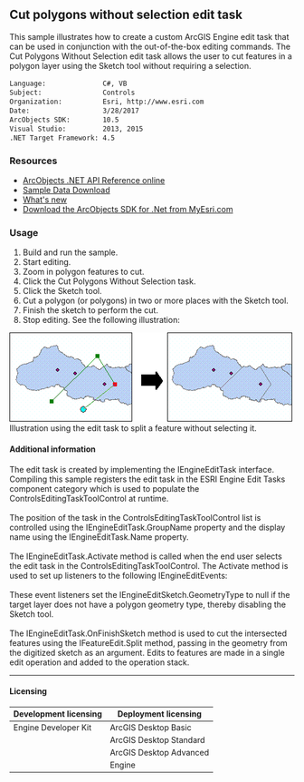 ## Cut polygons without selection edit task

  <div xmlns="http://www.w3.org/1999/xhtml" xmlns:my="http://schemas.microsoft.com/office/infopath/2003/myXSD/2006-02-10T23:25:53">This sample illustrates how to create a custom ArcGIS Engine edit task that can be used in conjunction with the out-of-the-box editing commands. The Cut Polygons Without Selection edit task allows the user to cut features in a polygon layer using the Sketch tool without requiring a selection.</div>  


<!-- TODO: Fill this section below with metadata about this sample-->
```
Language:              C#, VB
Subject:               Controls
Organization:          Esri, http://www.esri.com
Date:                  3/28/2017
ArcObjects SDK:        10.5
Visual Studio:         2013, 2015
.NET Target Framework: 4.5
```

### Resources

* [ArcObjects .NET API Reference online](http://desktop.arcgis.com/en/arcobjects/latest/net/webframe.htm)  
* [Sample Data Download](../../releases)  
* [What's new](http://desktop.arcgis.com/en/arcobjects/latest/net/webframe.htm#05247c04-bfd9-4e36-ae09-bc6e833c3b14.htm)  
* [Download the ArcObjects SDK for .Net from MyEsri.com](https://my.esri.com/)  

### Usage
1. Build and run the sample.   
1. Start editing.  
1. Zoom in polygon features to cut.  
1. Click the Cut Polygons Without Selection task.  
1. Click the Sketch tool.  
1. Cut a polygon (or polygons) in two or more places with the Sketch tool.  
1. Finish the sketch to perform the cut.  
1. Stop editing. See the following illustration:  



![Illustration using the edit task to split a feature without selecting it.](images/pic1.png)  
Illustration using the edit task to split a feature without selecting it.  


#### Additional information  
<div xmlns="http://www.w3.org/1999/xhtml" xmlns:my="http://schemas.microsoft.com/office/infopath/2003/myXSD/2006-02-10T23:25:53">The edit task is created by implementing the IEngineEditTask interface. Compiling this sample registers the edit task in the ESRI Engine Edit Tasks component category which is used to populate the ControlsEditingTaskToolControl at runtime.  </div>  
<div xmlns="http://www.w3.org/1999/xhtml" xmlns:my="http://schemas.microsoft.com/office/infopath/2003/myXSD/2006-02-10T23:25:53"> </div>  
<div xmlns="http://www.w3.org/1999/xhtml" xmlns:my="http://schemas.microsoft.com/office/infopath/2003/myXSD/2006-02-10T23:25:53">The position of the task in the ControlsEditingTaskToolControl list is controlled using the IEngineEditTask.GroupName property and the display name using the IEngineEditTask.Name property.</div>  
<div xmlns="http://www.w3.org/1999/xhtml" xmlns:my="http://schemas.microsoft.com/office/infopath/2003/myXSD/2006-02-10T23:25:53"> </div>  
<div xmlns="http://www.w3.org/1999/xhtml" xmlns:my="http://schemas.microsoft.com/office/infopath/2003/myXSD/2006-02-10T23:25:53">The IEngineEditTask.Activate method is called when the end user selects the edit task in the ControlsEditingTaskToolControl. The Activate method is used to set up listeners to the following IEngineEditEvents: </div>  
<div xmlns="http://www.w3.org/1999/xhtml" xmlns:my="http://schemas.microsoft.com/office/infopath/2003/myXSD/2006-02-10T23:25:53">
  <br />These event listeners set the IEngineEditSketch.GeometryType to null if the target layer does not have a polygon geometry type, thereby disabling the Sketch tool.</div>  
<div xmlns="http://www.w3.org/1999/xhtml"> </div>  
<div xmlns="http://www.w3.org/1999/xhtml" xmlns:my="http://schemas.microsoft.com/office/infopath/2003/myXSD/2006-02-10T23:25:53">The IEngineEditTask.OnFinishSketch method is used to cut the intersected features using the IFeatureEdit.Split method, passing in the geometry from the digitized sketch as an argument. Edits to features are made in a single edit operation and added to the operation stack.  </div>  




---------------------------------

#### Licensing  
| Development licensing | Deployment licensing | 
| ------------- | ------------- | 
| Engine Developer Kit | ArcGIS Desktop Basic |  
|  | ArcGIS Desktop Standard |  
|  | ArcGIS Desktop Advanced |  
|  | Engine |  


